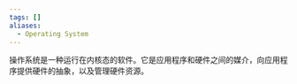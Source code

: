 ```yaml
---
tags: []
aliases:
  - Operating System
---
```


操作系统是一种运行在内核态的软件。它是应用程序和硬件之间的媒介，向应用程序提供硬件的抽象，以及管理硬件资源。


